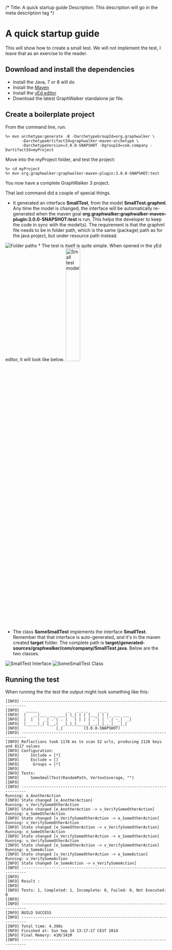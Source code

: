 /*
Title: A quick startup guide
Description: This description will go in the meta description tag
*/

# A quick startup guide

This will show how to create a small test. We will not implement the test, I leave that as an exercise to the reader.


## Download and install the dependencies

 * Install the Java, 7 or 8 will do
 * Install the [Maven](http://maven.apache.org/download.cgi)
 * Install the [yEd editor](http://www.yworks.com/en/products_yed_about.html)
 * Download the latest GraphWalker standalone jar file.

## Create a boilerplate project
From the command line, run:
~~~
%> mvn archetype:generate -B -DarchetypeGroupId=org.graphwalker \
       -DarchetypeArtifactId=graphwalker-maven-archetype \
       -DarchetypeVersion=3.0.0-SNAPSHOT -DgroupId=com.company -DartifactId=myProject
~~~
Move into the myProject folder, and test the project:
~~~
%> cd myProject
%> mvn org.graphwalker:graphwalker-maven-plugin:3.0.0-SNAPSHOT:test
~~~
You now have a complete GraphWalker 3 project.

That last command did a couple of special things.

* It generated an interface **SmallTest**, from the model **SmallTest.graphml**. Any time the model is changed, the interface will be automatically re-generated when the maven goal **org.graphwalker:graphwalker-maven-plugin:3.0.0-SNAPSHOT:test** is run. This helps the developer to keep the code in sync with the model(s). The requirement is that the graphml file needs to be in folder path, which is the same (package) path as for the java project, but under resource path instead.
<img src="/pico/content/images/folderPaths.png" alt="Folder paths">
* The test is itself is quite simple. When opened in the yEd editor, it will look like below.

<img src="/pico/content/images/SmallTest.png" alt="Small test model" height="30%" width="30%">

* The class **SomeSmallTest** implements the interface **SmallTest**. Remember that that interface is auto-generated, and it's in the maven created **target** folder. The complete path is **target/generated-sources/graphwalker/com/company/SmallTest.java**. Below are the two classes.

<img src="/pico/content/images/SmallTestInterface.png" alt="SmallTest Interface">
<img src="/pico/content/images/SomeSmallTestJava.png" alt="SomeSmallTest Class">


## Running the test
When running the the test the output might look something like this:
~~~
[INFO] ------------------------------------------------------------------------
[INFO]   _____             _   _ _ _     _ _                                   
[INFO]  |   __|___ ___ ___| |_| | | |___| | |_ ___ ___                         
[INFO]  |  |  |  _| .'| . |   | | | | .'| | '_| -_|  _|                        
[INFO]  |_____|_| |__,|  _|_|_|_____|__,|_|_,_|___|_|                          
[INFO]                |_|         (3.0.0-SNAPSHOT)                            
[INFO] ------------------------------------------------------------------------
[INFO] Reflections took 1178 ms to scan 52 urls, producing 2128 keys and 8117 values 
[INFO] Configuration:
[INFO]     Include = [*]
[INFO]     Exclude = []
[INFO]      Groups = [*]
[INFO] 
[INFO] Tests:
[INFO]     SomeSmallTest(RandomPath, VertexCoverage, "")
[INFO] 
[INFO] ------------------------------------------------------------------------
Running: e_AnotherAction
[INFO] State changed [e_AnotherAction]
Running: v_VerifySomeOtherAction
[INFO] State changed [e_AnotherAction -> v_VerifySomeOtherAction]
Running: e_SomeOtherAction
[INFO] State changed [v_VerifySomeOtherAction -> e_SomeOtherAction]
Running: v_VerifySomeOtherAction
[INFO] State changed [e_SomeOtherAction -> v_VerifySomeOtherAction]
Running: e_SomeOtherAction
[INFO] State changed [v_VerifySomeOtherAction -> e_SomeOtherAction]
Running: v_VerifySomeOtherAction
[INFO] State changed [e_SomeOtherAction -> v_VerifySomeOtherAction]
Running: e_SomeAction
[INFO] State changed [v_VerifySomeOtherAction -> e_SomeAction]
Running: v_VerifySomeAction
[INFO] State changed [e_SomeAction -> v_VerifySomeAction]
[INFO] ------------------------------------------------------------------------
[INFO] 
[INFO] Result :
[INFO] 
[INFO] Tests: 1, Completed: 1, Incomplete: 0, Failed: 0, Not Executed: 0
[INFO] 
[INFO] ------------------------------------------------------------------------
[INFO] BUILD SUCCESS
[INFO] ------------------------------------------------------------------------
[INFO] Total time: 4.398s
[INFO] Finished at: Sun Sep 14 13:17:27 CEST 2014
[INFO] Final Memory: 41M/341M
[INFO] ------------------------------------------------------------------------
~~~

